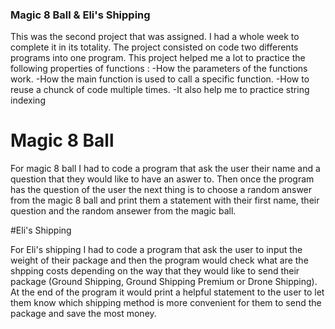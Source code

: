 ### Magic 8 Ball & Eli's Shipping

This was the second project that was assigned. I had a whole week to complete it in its totality.
The project consisted on code two differents programs into one program.
This project helped me a lot to practice the following properties of functions :
-How the parameters of the functions work.
-How the main function is used to call a specific function.
-How to reuse a chunck of code multiple times.
-It also help me to practice string indexing

# Magic 8 Ball

For magic 8 ball I had to code a program that ask the user their name and a question that they would like to have an aswer to.
Then once the program has the question of the user the next thing is to choose a random answer from the magic 8 ball and  print 
them a statement with their first name, their question and the random ansewer from the magic ball.

#Eli's Shipping

For Eli's shipping I had to code a program that ask the user to input the weight of their package and then the program would 
check what are the shpping costs  depending on the way that they would like to send their package (Ground Shipping, Ground
Shipping Premium or Drone Shipping). At the end of the program it would print a helpful statement to the user to let them know 
which shipping method is more convenient for them to send the package and save the most money.
